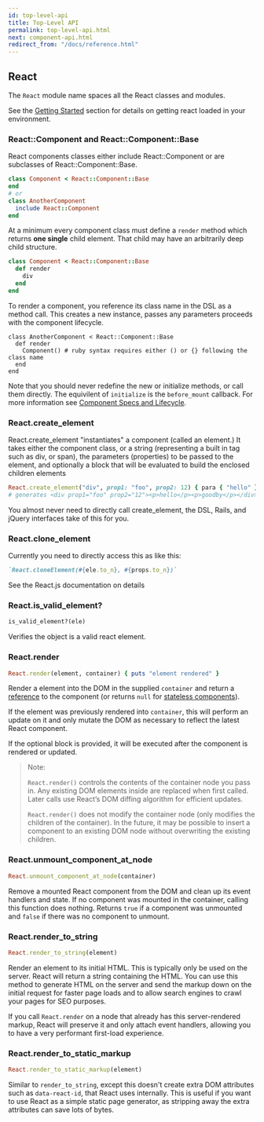 ```yaml
---
id: top-level-api
title: Top-Level API
permalink: top-level-api.html
next: component-api.html
redirect_from: "/docs/reference.html"
---
```


## React

The `React` module name spaces all the React classes and modules.  

See the [Getting Started](/docs/getting-started.html) section for details on getting react loaded in your environment.

### React::Component and React::Component::Base

React components classes either include React::Component or are subclasses of React::Component::Base.  

```ruby
class Component < React::Component::Base
end
# or
class AnotherComponent
  include React::Component
end
```

At a minimum every component class must define a `render` method which returns **one single** child element. That child may have an arbitrarily deep child structure. 

```ruby
class Component < React::Component::Base
  def render
    div
  end
end
```

To render a component, you reference its class name in the DSL as a method call.  This creates a new instance, passes any parameters proceeds with the component lifecycle.  

```
class AnotherComponent < React::Component::Base
  def render
    Component() # ruby syntax requires either () or {} following the class name
  end
end
```

Note that you should never redefine the new or initialize methods, or call them directly.  The equivilent of `initialize` is the `before_mount` callback.  For more information see [Component Specs and Lifecycle](/docs/component-specs.html). 


### React.create_element

React.create_element "instantiates" a component (called an element.)  It takes either the component class, or a string (representing a built in tag
such as div, or span), the parameters (properties) to be passed to the element, and optionally a block that will be evaluated to 
build the enclosed children elements

```ruby
React.create_element("div", prop1: "foo", prop2: 12) { para { "hello" }; para { "goodby" } )
# generates <div prop1="foo" prop2="12"><p>hello</p><p>goodby</p></div>
```

You almost never need to directly call create_element, the DSL, Rails, and jQuery interfaces take of this for you.


### React.clone_element

Currently you need to directly access this as like this:

```ruby
`React.cloneElement(#{ele.to_n}, #{props.to_n})`
```

See the React.js documentation on details


### React.is_valid_element?

```ruby
is_valid_element?(ele)
```

Verifies the object is a valid react element.

### React.render

```ruby
React.render(element, container) { puts "element rendered" }
```

Render a element into the DOM in the supplied `container` and return a [reference](/docs/more-about-refs.html) to the component (or returns `null` for [stateless components](/docs/reusable-components.html#stateless-functions)).

If the element was previously rendered into `container`, this will perform an update on it and only mutate the DOM as necessary to reflect the latest React component.

If the optional block is provided, it will be executed after the component is rendered or updated.

> Note:
>
> `React.render()` controls the contents of the container node you pass in. Any existing DOM elements
> inside are replaced when first called. Later calls use React’s DOM diffing algorithm for efficient
> updates.
>
> `React.render()` does not modify the container node (only modifies the children of the container). In
> the future, it may be possible to insert a component to an existing DOM node without overwriting
> the existing children.


### React.unmount_component_at_node

```ruby
React.unmount_component_at_node(container)
```

Remove a mounted React component from the DOM and clean up its event handlers and state. If no component was mounted in the container, calling this function does nothing. Returns `true` if a component was unmounted and `false` if there was no component to unmount.

### React.render_to_string

```ruby
React.render_to_string(element)
```

Render an element to its initial HTML. This is typically only be used on the server. React will return a string containing the HTML. You can use this method to generate HTML on the server and send the markup down on the initial request for faster page loads and to allow search engines to crawl your pages for SEO purposes.

If you call `React.render` on a node that already has this server-rendered markup, React will preserve it and only attach event handlers, allowing you to have a very performant first-load experience.


### React.render_to_static_markup

```ruby
React.render_to_static_markup(element)
```

Similar to `render_to_string`, except this doesn't create extra DOM attributes such as `data-react-id`, that React uses internally. This is useful if you want to use React as a simple static page generator, as stripping away the extra attributes can save lots of bytes.
